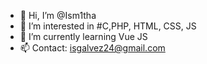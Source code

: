 - 👋 Hi, I’m @Ism1tha
- 👀 I’m interested in #C,PHP, HTML, CSS, JS
- 🌱 I’m currently learning Vue JS
- 📫 Contact: isgalvez24@gmail.com

<!---
Ism1tha/Ism1tha is a ✨ special ✨ repository because its `README.md` (this file) appears on your GitHub profile.
You can click the Preview link to take a look at your changes.
--->
